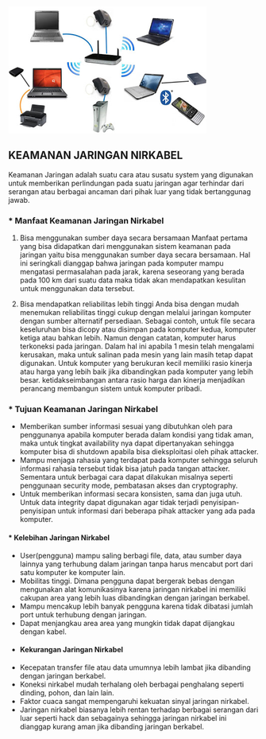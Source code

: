 ![Image](mus.jpg)

##  KEAMANAN JARINGAN NIRKABEL
Keamanan Jaringan adalah suatu cara atau susatu system yang digunakan untuk memberikan perlindungan pada suatu jaringan agar terhindar dari serangan atau berbagai ancaman dari pihak luar yang tidak bertanggunag jawab.

### * Manfaat Keamanan Jaringan Nirkabel

1. Bisa menggunakan sumber daya secara bersamaan
Manfaat pertama yang bisa didapatkan dari menggunakan sistem keamanan pada jaringan yaitu bisa menggunakan sumber daya secara bersamaan. Hal ini seringkali dianggap bahwa jaringan pada komputer mampu mengatasi permasalahan pada jarak, karena seseorang yang berada pada 100 km dari suatu data maka tidak akan mendapatkan kesulitan untuk menggunakan data tersebut.

2. Bisa mendapatkan reliabilitas lebih tinggi
Anda bisa dengan mudah menemukan reliabilitas tinggi cukup dengan melalui jaringan komputer dengan sumber alternatif persediaan. Sebagai contoh, untuk file secara keseluruhan bisa dicopy atau disimpan pada komputer kedua, komputer ketiga atau bahkan lebih. Namun dengan catatan, komputer harus terkoneksi pada jaringan. Dalam hal ini apabila 1 mesin telah mengalami kerusakan, maka untuk salinan pada mesin yang lain masih tetap dapat digunakan. Untuk komputer yang berukuran kecil memiliki rasio kinerja atau harga yang lebih baik jika dibandingkan pada komputer yang lebih besar. ketidakseimbangan antara rasio harga dan kinerja menjadikan perancang membangun sistem untuk komputer pribadi.

### * Tujuan Keamanan Jaringan Nirkabel

- Memberikan sumber informasi sesuai yang dibutuhkan oleh para penggunanya apabila komputer berada dalam kondisi yang tidak aman, maka untuk tingkat availability nya dapat      dipertanyakan sehingga komputer bisa di shutdown apabila bisa dieksploitasi oleh pihak attacker.
- Mampu menjaga rahasia yang terdapat pada komputer sehingga seluruh informasi rahasia tersebut tidak bisa jatuh pada tangan attacker. Sementara untuk berbagai cara dapat dilakukan misalnya seperti penggunaan security mode, pembatasan akses dan cryptography.
- Untuk memberikan informasi secara konsisten, sama dan juga utuh. Untuk data integrity dapat digunakan agar tidak terjadi penyisipan-penyisipan untuk informasi dari beberapa pihak attacker yang ada pada komputer.

####  * Kelebihan Jaringan Nirkabel

* User(pengguna) mampu saling berbagi file, data, atau sumber daya lainnya yang terhubung dalam jaringan tanpa harus mencabut port dari satu komputer ke komputer lain.
* Mobilitas tinggi. Dimana pengguna dapat bergerak bebas dengan mengunakan alat komunikasinya karena jaringan nirkabel ini memiliki cakupan area yang lebih luas dibandingkan dengan jaringan berkabel.
* Mampu mencakup lebih banyak pengguna karena tidak dibatasi jumlah port untuk terhubung dengan jaringan.
* Dapat menjangkau area area yang mungkin tidak dapat dijangkau dengan kabel.

- #### Kekurangan Jaringan Nirkabel

* Kecepatan transfer file atau data umumnya lebih lambat jika dibanding dengan jaringan berkabel.
* Koneksi nirkabel mudah terhalang oleh berbagai penghalang seperti dinding, pohon, dan lain lain.
* Faktor cuaca sangat mempengaruhi kekuatan sinyal jaringan nirkabel.
* Jaringan nirkabel biasanya lebih rentan terhadap berbagai serangan dari luar seperti hack dan sebagainya sehingga jaringan nirkabel ini dianggap kurang aman jika dibanding jaringan berkabel.









